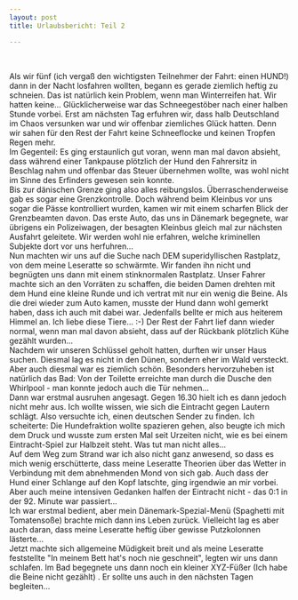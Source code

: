```yaml
---
layout: post
title: Urlaubsbericht: Teil 2

---
```


 

Als wir fünf (ich vergaß den wichtigsten Teilnehmer der Fahrt: einen HUND!) dann in der Nacht losfahren wollten, begann es gerade ziemlich heftig zu schneien. Das ist natürlich kein Problem, wenn man Winterreifen hat. Wir hatten keine... Glücklicherweise war das Schneegestöber nach einer halben Stunde vorbei. Erst am nächsten Tag erfuhren wir, dass halb Deutschland im Chaos versunken war und wir offenbar ziemliches Glück hatten. Denn wir sahen für den Rest der Fahrt keine Schneeflocke und keinen Tropfen Regen mehr.  
Im Gegenteil: Es ging erstaunlich gut voran, wenn man mal davon absieht, dass während einer Tankpause plötzlich der Hund den Fahrersitz in Beschlag nahm und offenbar das Steuer übernehmen wollte, was wohl nicht im Sinne des Erfinders gewesen sein konnte.  
Bis zur dänischen Grenze ging also alles reibungslos. Überraschenderweise gab es sogar eine Grenzkontrolle. Doch während beim Kleinbus vor uns sogar die Pässe kontrolliert wurden, kamen wir mit einem scharfen Blick der Grenzbeamten davon. Das erste Auto, das uns in Dänemark begegnete, war übrigens ein Polizeiwagen, der besagten Kleinbus gleich mal zur nächsten Ausfahrt geleitete. Wir werden wohl nie erfahren, welche kriminellen Subjekte dort vor uns herfuhren...  
Nun machten wir uns auf die Suche nach DEM superidyllischen Rastplatz, von dem meine Leseratte so schwärmte. Wir fanden ihn nicht und begnügten uns dann mit einem stinknormalen Rastplatz. Unser Fahrer machte sich an den Vorräten zu schaffen, die beiden Damen drehten mit dem Hund eine kleine Runde und ich vertrat mit nur ein wenig die Beine. Als die drei wieder zum Auto kamen, musste der Hund dann wohl gemerkt haben, dass ich auch mit dabei war. Jedenfalls bellte er mich aus heiterem Himmel an. Ich liebe diese Tiere... :-) Der Rest der Fahrt lief dann wieder normal, wenn man mal davon absieht, dass auf der Rückbank plötzlich Kühe gezählt wurden...  
Nachdem wir unseren Schlüssel geholt hatten, durften wir unser Haus suchen. Diesmal lag es nicht in den Dünen, sondern eher im Wald versteckt. Aber auch diesmal war es ziemlich schön. Besonders hervorzuheben ist natürlich das Bad: Von der Toilette erreichte man durch die Dusche den Whirlpool - man konnte jedoch auch die Tür nehmen...  
Dann war erstmal ausruhen angesagt. Gegen 16.30 hielt ich es dann jedoch nicht mehr aus. Ich wollte wissen, wie sich die Eintracht gegen Lautern schlägt. Also versuchte ich, einen deutschen Sender zu finden. Ich scheiterte: Die Hundefraktion wollte spazieren gehen, also beugte ich mich dem Druck und wusste zum ersten Mal seit Urzeiten nicht, wie es bei einem Eintracht-Spiel zur Halbzeit steht. Was tut man nicht alles...  
Auf dem Weg zum Strand war ich also nicht ganz anwesend, so dass es mich wenig erschütterte, dass meine Leseratte Theorien über das Wetter in Verbindung mit dem abnehmenden Mond von sich gab. Auch dass der Hund einer Schlange auf den Kopf latschte, ging irgendwie an mir vorbei. Aber auch meine intensiven Gedanken halfen der Eintracht nicht - das 0:1 in der 92. Minute war passiert...  
Ich war erstmal bedient, aber mein Dänemark-Spezial-Menü (Spaghetti mit Tomatensoße) brachte mich dann ins Leben zurück. Vielleicht lag es aber auch daran, dass meine Leseratte heftig über gewisse Putzkolonnen lästerte...  
Jetzt machte sich allgemeine Müdigkeit breit und als meine Leseratte feststellte "In meinem Bett hat's noch nie geschneit", legten wir uns dann schlafen. Im Bad begegnete uns dann noch ein kleiner XYZ-Füßer (Ich habe die Beine nicht gezählt) . Er sollte uns auch in den nächsten Tagen begleiten...

